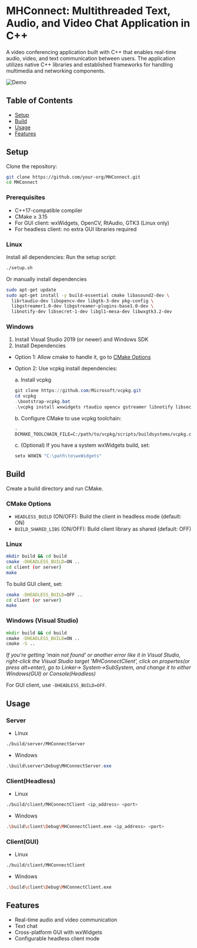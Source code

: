 # MHConnect: Multithreaded Text, Audio, and Video Chat Application in C++
A video conferencing application built with C++ that enables real-time audio, video, and text communication between users. The application utilizes native C++ libraries and established frameworks for handling multimedia and networking components.

![Demo](MHConnectDemo.gif)

## Table of Contents
- [Setup](#setup)
- [Build](#build)
- [Usage](#usage)
- [Features](#features)

## Setup

Clone the repository:
```bash
git clone https://github.com/your-org/MHConnect.git
cd MHConnect
```

### Prerequisites
- C++17-compatible compiler  
- CMake ≥ 3.15  
- For GUI client: wxWidgets, OpenCV, RtAudio, GTK3 (Linux only)  
- For headless client: no extra GUI libraries required  

### Linux
Install all dependencies:
Run the setup script:
```bash
./setup.sh
```
Or manually install dependencies
```bash
sudo apt-get update
sudo apt-get install -y build-essential cmake libasound2-dev \
  librtaudio-dev libopencv-dev libgtk-3-dev pkg-config \
  libgstreamer1.0-dev libgstreamer-plugins-base1.0-dev \
  libnotify-dev libsecret-1-dev libgl1-mesa-dev libwxgtk3.2-dev
```

### Windows
1. Install Visual Studio 2019 (or newer) and Windows SDK
2. Install Dependencies
  - Option 1: Allow cmake to handle it, go to [CMake Options](#cmake-options)
  - Option 2: Use vcpkg  install dependencies:
   
      a. Install vcpkg
      ```powershell
      git clone https://github.com/Microsoft/vcpkg.git
      cd vcpkg
      .\bootstrap-vcpkg.bat
      .\vcpkg install wxwidgets rtaudio opencv gstreamer libnotify libsecret gtk3
      ```
      b. Configure CMake to use vcpkg toolchain:
      ```
      -DCMAKE_TOOLCHAIN_FILE=C:/path/to/vcpkg/scripts/buildsystems/vcpkg.cmake
      ```
      c. (Optional) If you have a system wxWidgets build, set:
      ```powershell
      setx WXWIN "C:\path\to\wxWidgets"
      ```

## Build

Create a build directory and run CMake.
### CMake Options
- `HEADLESS_BUILD` (ON/OFF): Build the client in headless mode (default: ON)  
- `BUILD_SHARED_LIBS` (ON/OFF): Build client library as shared (default: OFF)  

### Linux
```bash
mkdir build && cd build
cmake -DHEADLESS_BUILD=ON ..
cd client (or server)
make
```
To build GUI client, set:
```bash
cmake -DHEADLESS_BUILD=OFF ..
cd client (or server)
make
```

### Windows (Visual Studio)
```bat
mkdir build && cd build
cmake -DHEADLESS_BUILD=ON ..
cmake -S ..
```
*If you're getting 'main not found' or another error like it in Visual Studio, right-click the Visual Studio target 'MHConnectClient', click on propertes(or press alt+enter), go to Linker-> System->SubSystem, and change it to either Windows(GUI) or Console(Headless)*

For GUI client, use `-DHEADLESS_BUILD=OFF`.

## Usage

### Server
- Linux
```bash
./build/server/MHConnectServer
```
- Windows
```powershell
.\build\server\Debug\MHConnectServer.exe
```

### Client(Headless)
- Linux
```bash
./build/client/MHConnectClient <ip_address> <port>
```
- Windows
```bash
.\build\client\Debug\MHConnectClient.exe <ip_address> <port>
```
### Client(GUI)
- Linux
```bash
./build/client/MHConnectClient
```
- Windows
```bash
.\build\client\Debug\MHConnectClient.exe
```

## Features
- Real-time audio and video communication  
- Text chat  
- Cross-platform GUI with wxWidgets  
- Configurable headless client mode